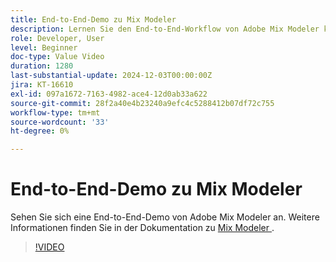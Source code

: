 ```yaml
---
title: End-to-End-Demo zu Mix Modeler
description: Lernen Sie den End-to-End-Workflow von Adobe Mix Modeler kennen.
role: Developer, User
level: Beginner
doc-type: Value Video
duration: 1280
last-substantial-update: 2024-12-03T00:00:00Z
jira: KT-16610
exl-id: 097a1672-7163-4982-ace4-12d0ab33a622
source-git-commit: 28f2a40e4b23240a9efc4c5288412b07df72c755
workflow-type: tm+mt
source-wordcount: '33'
ht-degree: 0%

---
```


# End-to-End-Demo zu Mix Modeler

Sehen Sie sich eine End-to-End-Demo von Adobe Mix Modeler an. Weitere Informationen finden Sie in der Dokumentation zu [Mix Modeler ](https://experienceleague.adobe.com/en/docs/mix-modeler/using/overview).

>[!VIDEO](https://video.tv.adobe.com/v/3440794/?learn=on&enablevpops)
